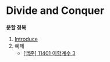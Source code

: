 # Divide and Conquer
**분할 정복**

1. [Introduce](https://github.com/choiish98/PS/blob/main/Divide%20and%20Conquer/Introduce.md)
2. 예제
   - [[백준] 11401 이항계수 3](https://github.com/choiish98/PS/blob/main/Divide%20and%20Conquer/%5B%EB%B0%B1%EC%A4%80%5D%2011401%20%EC%9D%B4%ED%95%AD%EA%B3%84%EC%88%98%203.md)